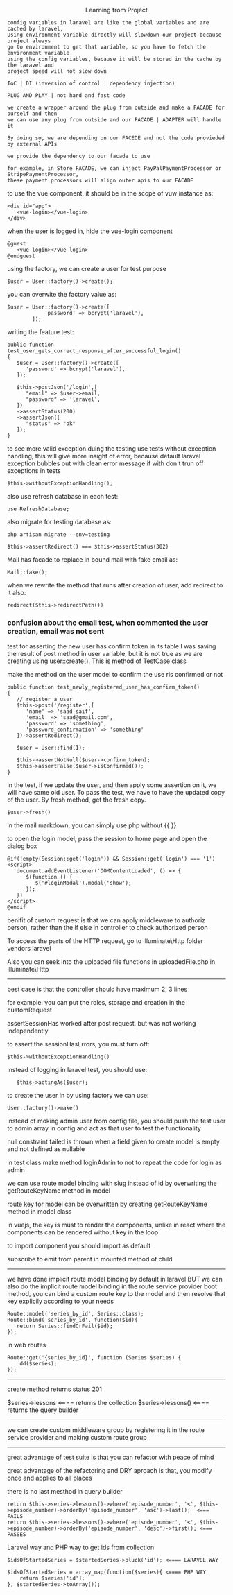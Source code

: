 <p align="center">Learning from Project</p>

```
config variables in laravel are like the global variables and are cached by laravel,
Using environment variable directly will slowdown our project because project always
go to environment to get that variable, so you have to fetch the environment variable
using the config variables, because it will be stored in the cache by the laravel and
project speed will not slow down
```

```
IoC | DI (inversion of control | dependency injection)

PLUG AND PLAY | not hard and fast code

we create a wrapper around the plug from outside and make a FACADE for ourself and then
we can use any plug from outside and our FACADE | ADAPTER will handle it

By doing so, we are depending on our FACEDE and not the code provieded by external APIs

we provide the dependency to our facade to use

for example, in Store FACADE, we can inject PayPalPaymentProcessor or StripePaymentProcessor,
these payment processors will align outer apis to our FACADE

```

to use the vue component, it should be in the scope of vuw instance as:

```
<div id="app">
   <vue-login></vue-login>
</div>

```

when the user is logged in, hide the vue-login component

```
@guest
   <vue-login></vue-login>
@endguest

```

using the factory, we can create a user for test purpose

```
$user = User::factory()->create();

```

you can overwite the factory value as:

```
$user = User::factory()->create([
            'password' => bcrypt('laravel'),
        ]);
```

writing the feature test:

```
public function test_user_gets_correct_response_after_successful_login()
{
   $user = User::factory()->create([
      'password' => bcrypt('laravel'),
   ]);

   $this->postJson('/login',[
      "email" => $user->email,
      "password" => 'laravel',
   ])
   ->assertStatus(200)
   ->assertJson([
      "status" => "ok"
   ]);
}

```

to see more valid exception duing the testing use tests without exception handling, this will give more insight of error,
because default laravel exception bubbles out with clean error message if with don't trun off exceptions in tests

```
$this->withoutExceptionHandling();

```

also use refresh database in each test:

```
use RefreshDatabase;
```

also migrate for testing database as:

```
php artisan migrate --env=testing

```

```
$this->assertRedirect() === $this->assertStatus(302)

```

Mail has facade to replace in bound mail with fake email as:

```
Mail::fake();

```

when we rewrite the method that runs after creation of user, add redirect to it also:

```
redirect($this->redirectPath())

```

### confusion about the email test, when commented the user creation, email was not sent

test for asserting the new user has confirm token in its table
I was saving the result of post method in user variable, but it is not true
as we are creating using user::create(). This is method of TestCase class

make the method on the user model to confirm the use ris confirmed or not

```
public function test_newly_registered_user_has_confirm_token()
{
   // register a user
   $this->post('/register',[
      'name' => 'saad saif',
      'email' => 'saad@gmail.com',
      'password' => 'something',
      'password_confirmation' => 'something'
   ])->assertRedirect();

   $user = User::find(1);

   $this->assertNotNull($user->confirm_token);
   $this->assertFalse($user->isConfirmed());
}

```

in the test, if we update the user, and then apply some assertion on it, we will have same old user.
To pass the test, we have to have the updated copy of the user. By fresh method, get the fresh copy.

```
$user->fresh()

```

in the mail markdown, you can simply use php without {{  }}

to open the login model, pass the session to home page and open the dialog box

```
@if(!empty(Session::get('login')) && Session::get('login') === '1')
<script>
   document.addEventListener('DOMContentLoaded', () => {
      $(function () {
         $('#loginModal').modal('show');
      });
   })
</script>
@endif

```

benifit of custom request is that we can apply middleware to authoriz person,
rather than the if else in controller to check authorized person

To access the parts of the HTTP request, go to Illuminate\Http folder vendors laravel

Also you can seek into the uploaded file functions in uploadedFile.php in Illuminate\Http

---

best case is that the controller should have maximum 2, 3 lines

for example: you can put the roles, storage and creation in the customRequest

assertSessionHas worked after post request, but was not working independently

to assert the sessionHasErrors, you must turn off:

```
$this->withoutExceptionHandling()
```

instead of logging in laravel test, you should use:

```
   $this->actingAs($user);
```

to create the user in by using factory we can use:

```
User::factory()->make()
```

instead of moking admin user from config file, you should push the test user to admin array in config
and act as that user to test the functionality

null constraint failed is thrown when a field given to create model is empty and not defined as nullable

in test class make method loginAdmin to not to repeat the code for login as admin

we can use route model binding with slug instead of id by overwriting the getRouteKeyName method in model

route key for model can be overwritten by creating getRouteKeyName method in model class

in vuejs, the key is must to render the components, unlike in react
where the components can be rendered without key in the loop

to import component you should import as default

subscribe to emit from parent in mounted method of child

---

we have done implicit route model binding by default in laravel BUT we can also do the implicit route model binding
in the route service provider boot method, you can bind a custom route key to the model and then resolve that key explicily
according to your needs

```
Route::model('series_by_id', Series::class);
Route::bind('series_by_id', function($id){
   return Series::findOrFail($id);
});
```

in web routes

```
Route::get('{series_by_id}', function (Series $series) {
    dd($series);
});
```

---

create method returns status 201

$series->lessons   <==== returns the collection
$series->lessons() <==== returns the query builder

---

we can create custom middleware group by registering it in the route service provider
and making custom route group

---

great advantage of test suite is that you can refactor with peace of mind

great advantage of the refactoring and DRY aproach is that, you modify once and applies to all places

there is no last mesthod in query builder

```
return $this->series->lessons()->where('episode_number', '<', $this->episode_number)->orderBy('episode_number', 'asc')->last();  <=== FAILS
return $this->series->lessons()->where('episode_number', '<', $this->episode_number)->orderBy('episode_number', 'desc')->first(); <=== PASSES
```

Laravel way and PHP way to get ids from collection

```
$idsOfStartedSeries = $startedSeries->pluck('id'); <==== LARAVEL WAY

$idsOfStartedSeries = array_map(function($series){ <==== PHP WAY
    return $series['id'];
}, $startedSeries->toArray());
```
